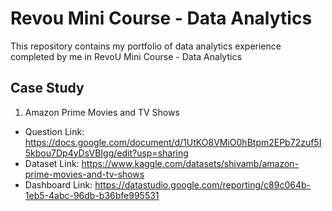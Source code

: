 # Revou Mini Course - Data Analytics

This repository contains my portfolio of data analytics experience completed by me in RevoU Mini Course - Data Analytics

## Case Study

1. Amazon Prime Movies and TV Shows

* Question Link: https://docs.google.com/document/d/1UtKO8VMiO0hBtpm2EPb72zuf5I5kbou7Dp4yDsVBIgg/edit?usp=sharing
* Dataset Link: https://www.kaggle.com/datasets/shivamb/amazon-prime-movies-and-tv-shows
* Dashboard Link: https://datastudio.google.com/reporting/c89c064b-1eb5-4abc-96db-b36bfe995531
